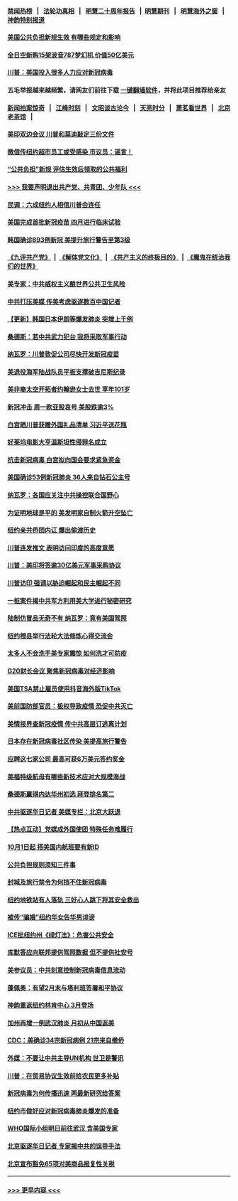 #### [禁闻热榜](热点新闻.md?=0)  &nbsp;&nbsp;|&nbsp;&nbsp; [法轮功真相](https://github.com/gfw-breaker/truth/blob/master/README.md?=0) &nbsp;&nbsp;|&nbsp;&nbsp; [明慧二十周年报告](https://github.com/gfw-breaker/mh-reports/blob/master/README.md?=0) &nbsp;&nbsp;|&nbsp;&nbsp;[明慧期刊](https://github.com/gfw-breaker/mh-qikan) &nbsp;&nbsp;|&nbsp;&nbsp; [明慧海外之窗](https://github.com/gfw-breaker/mh-news/blob/master/README.md?=0) &nbsp;&nbsp;|&nbsp;&nbsp; [神韵特别报道](https://github.com/gfw-breaker/mh-news/blob/master/shenyun.md?=0)
#### [美国公共负担新规生效 有哪些规定和影响](../pages/nsc412/n11893866.md?t=02260301) 
#### [全日空新购15架波音787梦幻机 价值50亿美元](../pages/nsc412/n11895154.md?t=02260301) 
#### [川普：美国投入很多人力应对新冠病毒](../pages/nsc412/n11894977.md?t=02260301) 
#### 五毛举报越来越频繁，请网友们前往下载 [一键翻墙软件](https://github.com/gfw-breaker/ssr-accounts)，并将此项目推荐给亲友
#### [新闻拍案惊奇](https://github.com/gfw-breaker/banned-news/blob/master/pages/link4.md) &nbsp;&nbsp;|&nbsp;&nbsp; [江峰时刻](https://github.com/gfw-breaker/banned-news/blob/master/pages/link4.md) &nbsp;&nbsp;|&nbsp;&nbsp; [文昭谈古论今](https://github.com/gfw-breaker/banned-news/blob/master/pages/link4.md) &nbsp;&nbsp;|&nbsp;&nbsp; [天亮时分](https://github.com/gfw-breaker/banned-news/blob/master/pages/link4.md) &nbsp;&nbsp;|&nbsp;&nbsp; [萧茗看世界](https://github.com/gfw-breaker/banned-news/blob/master/pages/link4.md) &nbsp;&nbsp;|&nbsp;&nbsp; [北京老茶馆](https://github.com/gfw-breaker/banned-news/blob/master/pages/link4.md) &nbsp;&nbsp;|&nbsp;&nbsp; 
#### [美印双边会议 川普和莫迪敲定三份文件](../pages/nsc412/n11894247.md?t=02260301) 
#### [微信传纽约超市员工或受感染 市议员：谣言！](../pages/nsc412/n11893861.md?t=02260301) 
#### [“公共负担”新规  评估生效后领取的公共福利](../pages/nsc412/n11893847.md?t=02260301) 
#### [>>> 我要声明退出共产党、共青团、少年队 <<<](https://github.com/begood0513/goodnews/blob/master/quit/letter.md) 
#### [民调：六成纽约人相信川普会连任](../pages/nsc412/n11893884.md?t=02260301) 
#### [美国完成首批新冠疫苗 四月进行临床试验](../pages/nsc412/n11893526.md?t=02260301) 
#### [韩国确诊893例新冠 美提升旅行警告至第3级](../pages/nsc412/n11893662.md?t=02260301) 
#### [《九评共产党》](https://github.com/begood0513/9ping.md/blob/master/README.md) &nbsp;|&nbsp; [《解体党文化》](../../../../jtdwh.md/blob/master/README.md)  &nbsp;|&nbsp; [《共产主义的终极目的》](../../../../gczydzjmd.md/blob/master/README.md) &nbsp;|&nbsp; [《魔鬼在统治我们的世界》](../../../../mgztzwmdsj.md/blob/master/README.md) 
#### [美专家：中共威权主义酿世界公共卫生风险](../pages/nsc412/n11893474.md?t=02260301) 
#### [中共打压美媒 传美考虑驱逐数百中国记者](../pages/nsc412/n11893178.md?t=02260301) 
#### [【更新】韩国日本伊朗等爆发肺炎 突增上千例](../pages/nsc412/n11890652.md?t=02260301) 
#### [桑德斯：若中共武力犯台 我将采取军事行动](../pages/nsc412/n11893282.md?t=02260301) 
#### [纳瓦罗：川普敦促公司尽快开发新冠疫苗](../pages/nsc412/n11893211.md?t=02260301) 
#### [美退役海军陆战队员平板支撑破吉尼斯纪录](../pages/nsc412/n11893022.md?t=02260301) 
#### [美非裔太空开拓者约翰逊女士去世 享年101岁](../pages/nsc412/n11892917.md?t=02260301) 
#### [新冠冲击 周一欧亚股哀号 美股跌逾3%](../pages/nsc412/n11892648.md?t=02260301) 
#### [白宫晒川普获赠外国礼品清单 习近平送花瓶](../pages/nsc412/n11892985.md?t=02260301) 
#### [好莱坞电影大亨温斯坦性侵罪名成立](../pages/nsc412/n11892907.md?t=02260301) 
#### [抗击新冠病毒 白宫拟向国会要求紧急资金](../pages/nsc412/n11892943.md?t=02260301) 
#### [美国确诊53例新冠肺炎 36人来自钻石公主号](../pages/nsc412/n11892877.md?t=02260301) 
#### [纳瓦罗：各国应关注中共操控联合国野心](../pages/nsc412/n11892856.md?t=02260301) 
#### [为证明地球是平的 美发明家自制火箭升空坠亡](../pages/nsc412/n11892645.md?t=02260301) 
#### [纽约亲共侨团内讧 爆出偷渡历史](../pages/nsc412/n11891235.md?t=02260301) 
#### [川普连发推文 表明访问印度的高度意愿](../pages/nsc412/n11891927.md?t=02260301) 
#### [川普：美印将签逾30亿美元军事采购协议](../pages/nsc412/n11892494.md?t=02260301) 
#### [川普访印 强调以胁迫崛起和民主崛起不同](../pages/nsc412/n11891855.md?t=02260301) 
#### [一桩案件揭中共军方利用美大学进行秘密研究](../pages/nsc412/n11891206.md?t=02260301) 
#### [陆制仿冒品无奇不有 纳瓦罗：竟有美国驾照](../pages/nsc412/n11890953.md?t=02260301) 
#### [纽约橙县举行法轮大法修炼心得交流会](../pages/nsc412/n11890760.md?t=02260301) 
#### [太多人不会洗手美专家震惊 如何洗才可防疫](../pages/nsc412/n11875866.md?t=02260301) 
#### [G20财长会议 聚焦新冠病毒对经济影响](../pages/nsc412/n11890400.md?t=02260301) 
#### [美国TSA禁止雇员使用抖音海外版TikTok](../pages/nsc412/n11890500.md?t=02260301) 
#### [美前国防部官员：极权导致疫情 恐促中共灭亡](../pages/nsc412/n11889092.md?t=02260301) 
#### [美情报界查新冠疫情 传中共高层订逃离计划](../pages/nsc412/n11888161.md?t=02260301) 
#### [日本存在新冠病毒社区传染 美提高旅行警告](../pages/nsc412/n11889917.md?t=02260301) 
#### [应聘这七家公司 最高可获6万美元签约奖金](../pages/nsc412/n11879446.md?t=02260301) 
#### [美福特级航母有哪些新技术应对大规模海战](../pages/nsc412/n11882087.md?t=02260301) 
#### [桑德斯赢得内达华州初选 拜登排名第二](../pages/nsc412/n11888760.md?t=02260301) 
#### [中共驱逐华日记者 美媒专栏：北京大跃退](../pages/nsc412/n11888453.md?t=02260301) 
#### [【热点互动】党媒成外国使团 特殊任务难履行](../pages/nsc412/n11888306.md?t=02260301) 
#### [10月1日起 搭美国内航班要有新ID](../pages/nsc412/n11888243.md?t=02260301) 
#### [公共负担规则须知三件事](../pages/nsc412/n11888123.md?t=02260301) 
#### [封城及旅行禁令为何挡不住新冠病毒](../pages/nsc412/n11888067.md?t=02260301) 
#### [纽约地铁站有人落轨   三好心人跳下将其安全救出](../pages/nsc412/n11888088.md?t=02260301) 
#### [被传“骗婚”纽约华女告华男诽谤](../pages/nsc412/n11887303.md?t=02260301) 
#### [ICE批纽约州《绿灯法》：危害公共安全](../pages/nsc412/n11887285.md?t=02260301) 
#### [库默答应向联邦提供驾照数据 但不提供社安号](../pages/nsc412/n11887269.md?t=02260301) 
#### [美参议员：中共刻意控制新冠病毒信息流动](../pages/nsc412/n11887949.md?t=02260301) 
#### [蓬佩奥：有望2月末与塔利班签署和平协议](../pages/nsc412/n11887248.md?t=02260301) 
#### [神韵重返纽约林肯中心 3月登场](../pages/nsc412/n11885013.md?t=02260301) 
#### [加州再增一例武汉肺炎 月初从中国返美](../pages/nsc412/n11886929.md?t=02260301) 
#### [CDC：美确诊34宗新冠病例 21宗来自撤侨](../pages/nsc412/n11886795.md?t=02260301) 
#### [外媒：不要让中共主导UN机构 世卫是警讯](../pages/nsc412/n11886401.md?t=02260301) 
#### [川普：在贸易协议生效前给农民更多补贴](../pages/nsc412/n11886549.md?t=02260301) 
#### [新冠病毒为何传播迅速 两最新研究给答案](../pages/nsc412/n11886505.md?t=02260301) 
#### [纽约市做好应对新冠病毒肺炎爆发的准备](../pages/nsc412/n11885019.md?t=02260301) 
#### [WHO国际小组明日前往武汉 含美国专家](../pages/nsc412/n11886380.md?t=02260301) 
#### [北京驱逐华日记者 专家揭中共的误导手法](../pages/nsc412/n11886124.md?t=02260301) 
#### [北京宣布豁免65项对美商品报复性关税](../pages/nsc412/n11885960.md?t=02260301) 

----
#### [ >>> 更早内容 <<< ](../indexes/nsc412-earlier.md)
